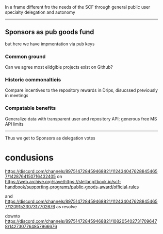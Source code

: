 In a frame different fro the needs of the SCF through general public user specialty delegation and autonomy

---

## Sponsors as pub goods fund

but here we have impmentation via pub keys

### Common ground

Can we agree most elidgible projects exist on Github?

### Historic commonaltieis

Compare incentives to the repository rewards in Drips, disucssed previously in meetings

### Compatable benefits

Generalize data with transparent user and repository API; generous free MS API limits

---

Thus we get to Sponsors as delegation votes


# condusions

https://discord.com/channels/897514728459468821/1124340476288454657/1428764150716432405
on
https://web.archive.org/save/https://stellar.gitbook.io/scf-handbook/supporting-programs/public-goods-award/official-rules

and https://discord.com/channels/897514728459468821/1124340476288454657/1209152307317702676
as resolve

downto
https://discord.com/channels/897514728459468821/1082054027317096478/1427307764857966676
